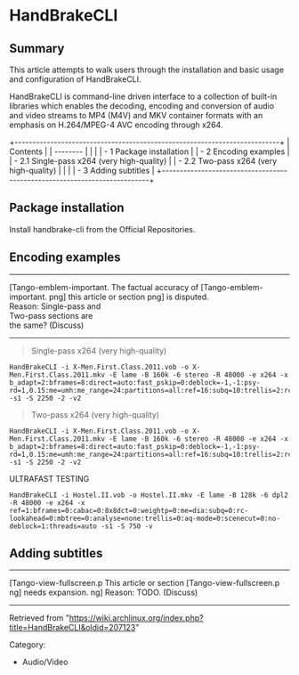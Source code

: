 HandBrakeCLI
============

  Summary
  -----------------------------------------------------------------------------------------------------------------
  This article attempts to walk users through the installation and basic usage and configuration of HandBrakeCLI.

HandBrakeCLI is command-line driven interface to a collection of
built-in libraries which enables the decoding, encoding and conversion
of audio and video streams to MP4 (M4V) and MKV container formats with
an emphasis on H.264/MPEG-4 AVC encoding through x264.

+--------------------------------------------------------------------------+
| Contents                                                                 |
| --------                                                                 |
|                                                                          |
| -   1 Package installation                                               |
| -   2 Encoding examples                                                  |
|     -   2.1 Single-pass x264 (very high-quality)                         |
|     -   2.2 Two-pass x264 (very high-quality)                            |
|                                                                          |
| -   3 Adding subtitles                                                   |
+--------------------------------------------------------------------------+

Package installation
--------------------

Install handbrake-cli from the Official Repositories.

Encoding examples
-----------------

  ------------------------ ------------------------ ------------------------
  [Tango-emblem-important. The factual accuracy of  [Tango-emblem-important.
  png]                     this article or section  png]
                           is disputed.             
                           Reason: Single-pass and  
                           Two-pass sections are    
                           the same? (Discuss)      
  ------------------------ ------------------------ ------------------------

> Single-pass x264 (very high-quality)

    HandBrakeCLI -i X-Men.First.Class.2011.vob -o X-Men.First.Class.2011.mkv -E lame -B 160k -6 stereo -R 48000 -e x264 -x b_adapt=2:bframes=8:direct=auto:fast_pskip=0:deblock=-1,-1:psy-rd=1,0.15:me=umh:me_range=24:partitions=all:ref=16:subq=10:trellis=2:rc_lookahead=60:frameref=15:threads=auto -s1 -S 2250 -2 -v2

> Two-pass x264 (very high-quality)

    HandBrakeCLI -i X-Men.First.Class.2011.vob -o X-Men.First.Class.2011.mkv -E lame -B 160k -6 stereo -R 48000 -e x264 -x b_adapt=2:bframes=8:direct=auto:fast_pskip=0:deblock=-1,-1:psy-rd=1,0.15:me=umh:me_range=24:partitions=all:ref=16:subq=10:trellis=2:rc_lookahead=60:frameref=15:threads=auto -s1 -S 2250 -2 -v2

ULTRAFAST TESTING

    HandBrakeCLI -i Hostel.II.vob -o Hostel.II.mkv -E lame -B 128k -6 dpl2 -R 48000 -e x264 -x ref=1:bframes=0:cabac=0:8x8dct=0:weightp=0:me=dia:subq=0:rc-lookahead=0:mbtree=0:analyse=none:trellis=0:aq-mode=0:scenecut=0:no-deblock=1:threads=auto -s1 -S 750 -v

Adding subtitles
----------------

  ------------------------ ------------------------ ------------------------
  [Tango-view-fullscreen.p This article or section  [Tango-view-fullscreen.p
  ng]                      needs expansion.         ng]
                           Reason: TODO. (Discuss)  
  ------------------------ ------------------------ ------------------------

Retrieved from
"https://wiki.archlinux.org/index.php?title=HandBrakeCLI&oldid=207123"

Category:

-   Audio/Video
